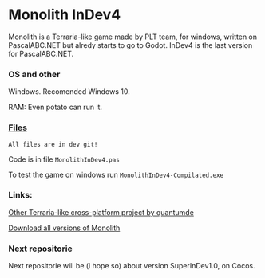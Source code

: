 Monolith InDev4
=========
Monolith is a Terraria-like game made by PLT team, for windows, written on PascalABC.NET but alredy starts to go to Godot. InDev4 is the last version for PascalABC.NET.

### OS and other
Windows. Recomended Windows 10.

RAM: Even potato can run it.

### [Files](https://github.com/Le0ntyev/Monolith-InDev4/tree/dev)
    All files are in dev git!

Code is in file
```MonolithInDev4.pas```

To test the game on windows run
```MonolithInDev4-Compilated.exe```

### Links:
[Other Terraria-like cross-platform project by quantumde](https://github.com/quantumde/Open-Terraria-Project)

[Download all versions of Monolith](https://mmmixel.wixsite.com/the-plt/%D1%81%D0%BA%D0%B0%D1%87%D0%B0%D1%82%D1%8C)

### Next repositorie
Next repositorie will be (i hope so) about version SuperInDev1.0, on Cocos.
